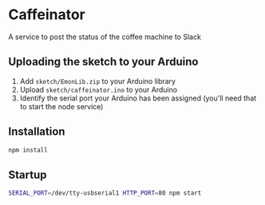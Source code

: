 # Caffeinator

A service to post the status of the coffee machine to Slack

## Uploading the sketch to your Arduino

1. Add `sketch/EmonLib.zip` to your Arduino library
2. Upload `sketch/caffeinator.ino` to your Arduino
3. Identify the serial port your Arduino has been assigned (you'll need that to start the node service)

## Installation

```bash
npm install
```

## Startup

```bash
SERIAL_PORT=/dev/tty-usbserial1 HTTP_PORT=80 npm start
```
